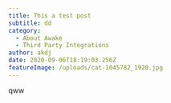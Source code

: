 ```yaml
---
title: This a test post
subtitle: dd
category:
  - About Awake
  - Third Party Integrations
author: akdj
date: 2020-09-06T18:19:03.256Z
featureImage: /uploads/cat-1045782_1920.jpg
---
```

qww